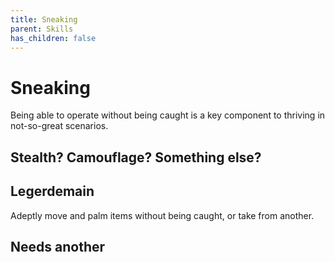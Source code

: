```yaml
---
title: Sneaking
parent: Skills
has_children: false
---
```


# Sneaking

Being able to operate without being caught is a key component to thriving in not-so-great scenarios.

## Stealth? Camouflage? Something else?

## Legerdemain

Adeptly move and palm items without being caught, or take from another.

## Needs another
